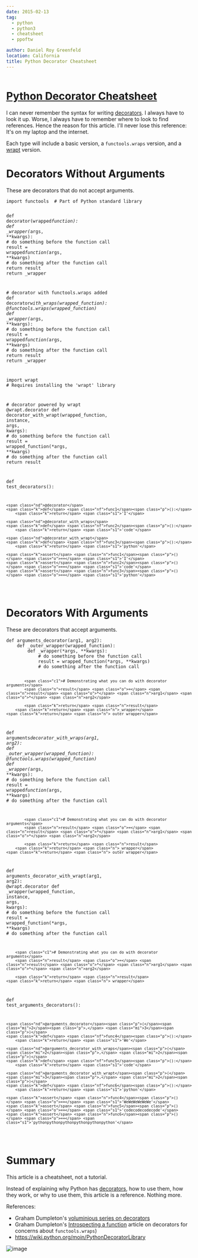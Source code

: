 ```yaml
---
date: 2015-02-13
tag:
  - python
  - python3
  - cheatsheet
  - ppoftw

author: Daniel Roy Greenfeld
location: California
title: Python Decorator Cheatsheet
---
```


<div class="twelve wide column">
  <h1 class="ui block header">
    <div class="content">
      <a href="/python-decorator-cheatsheet "
        >Python Decorator Cheatsheet</a
      >
    </div>
  </h1>
  <p>
    I can never remember the syntax for writing
    <a
      href="http://en.wikipedia.org/wiki/Python_syntax_and_semantics#Decorators"
      target="_blank"
      >decorators</a
    >. I always have to look it up. Worse, I always have to remember where to
    look to find references. Hence the reason for this article. I'll never lose
    this reference: It's on my laptop and the internet.
  </p>
  <p>
    Each type will include a basic version, a
    <code>functools.wraps</code> version, and a
    <a href="https://github.com/GrahamDumpleton/wrapt" target="_blank">wrapt</a>
    version.
  </p>
  <h1 id="decorators-without-arguments">Decorators Without Arguments</h1>
  <p>These are decorators that do not accept arguments.</p>
  <div class="codehilite ui secondary segment">
    <pre><span></span><code><span class="kn">import</span> <span class="nn">functools</span>  <span class="c1"># Part of Python standard library</span>

<span class="k">def</span> <span class="nf">decorator</span><span class="p">(</span><span class="n">wrapped*function</span><span class="p">):</span>
<span class="k">def</span> <span class="nf">\_wrapper</span><span class="p">(</span><span class="o">*</span><span class="n">args</span><span class="p">,</span> <span class="o">\*\*</span><span class="n">kwargs</span><span class="p">):</span>
<span class="c1"># do something before the function call</span>
<span class="n">result</span> <span class="o">=</span> <span class="n">wrapped*function</span><span class="p">(</span><span class="o">*</span><span class="n">args</span><span class="p">,</span> <span class="o">\*\*</span><span class="n">kwargs</span><span class="p">)</span>
<span class="c1"># do something after the function call</span>
<span class="k">return</span> <span class="n">result</span>
<span class="k">return</span> <span class="n">\_wrapper</span>

<span class="c1"># decorator with functools.wraps added</span>
<span class="k">def</span> <span class="nf">decorator*with_wraps</span><span class="p">(</span><span class="n">wrapped_function</span><span class="p">):</span>
<span class="nd">@functools.wraps</span><span class="p">(</span><span class="n">wrapped_function</span><span class="p">)</span>
<span class="k">def</span> <span class="nf">\_wrapper</span><span class="p">(</span><span class="o">*</span><span class="n">args</span><span class="p">,</span> <span class="o">\*\*</span><span class="n">kwargs</span><span class="p">):</span>
<span class="c1"># do something before the function call</span>
<span class="n">result</span> <span class="o">=</span> <span class="n">wrapped*function</span><span class="p">(</span><span class="o">*</span><span class="n">args</span><span class="p">,</span> <span class="o">\*\*</span><span class="n">kwargs</span><span class="p">)</span>
<span class="c1"># do something after the function call</span>
<span class="k">return</span> <span class="n">result</span>
<span class="k">return</span> <span class="n">\_wrapper</span>

<span class="kn">import</span> <span class="nn">wrapt</span> <span class="c1"># Requires installing the 'wrapt' library</span>

<span class="c1"># decorator powered by wrapt</span>
<span class="nd">@wrapt.decorator</span>
<span class="k">def</span> <span class="nf">decorator_with_wrapt</span><span class="p">(</span><span class="n">wrapped_function</span><span class="p">,</span> <span class="n">instance</span><span class="p">,</span> <span class="n">args</span><span class="p">,</span> <span class="n">kwargs</span><span class="p">):</span>
<span class="c1"># do something before the function call</span>
<span class="n">result</span> <span class="o">=</span> <span class="n">wrapped_function</span><span class="p">(</span><span class="o">\*</span><span class="n">args</span><span class="p">,</span> <span class="o">\*\*</span><span class="n">kwargs</span><span class="p">)</span>
<span class="c1"># do something after the function call</span>
<span class="k">return</span> <span class="n">result</span>

<span class="k">def</span> <span class="nf">test_decorators</span><span class="p">():</span>

    <span class="nd">@decorator</span>
    <span class="k">def</span> <span class="nf">func1</span><span class="p">():</span>
        <span class="k">return</span> <span class="s1">'I'</span>

    <span class="nd">@decorator_with_wraps</span>
    <span class="k">def</span> <span class="nf">func2</span><span class="p">():</span>
        <span class="k">return</span> <span class="s1">'code'</span>

    <span class="nd">@decorator_with_wrapt</span>
    <span class="k">def</span> <span class="nf">func3</span><span class="p">():</span>
        <span class="k">return</span> <span class="s1">'python'</span>

    <span class="k">assert</span> <span class="n">func1</span><span class="p">()</span> <span class="o">==</span> <span class="s1">'I'</span>
    <span class="k">assert</span> <span class="n">func2</span><span class="p">()</span> <span class="o">==</span> <span class="s1">'code'</span>
    <span class="k">assert</span> <span class="n">func3</span><span class="p">()</span> <span class="o">==</span> <span class="s1">'python'</span>

</code></pre>
  </div>

  <h1 id="decorators-with-arguments">Decorators With Arguments</h1>
  <p>These are decorators that accept arguments.</p>
  <div class="codehilite ui secondary segment">
    <pre><span></span><code><span class="k">def</span> <span class="nf">arguments_decorator</span><span class="p">(</span><span class="n">arg1</span><span class="p">,</span> <span class="n">arg2</span><span class="p">):</span>
    <span class="k">def</span> <span class="nf">_outer_wrapper</span><span class="p">(</span><span class="n">wrapped_function</span><span class="p">):</span>
        <span class="k">def</span> <span class="nf">_wrapper</span><span class="p">(</span><span class="o">*</span><span class="n">args</span><span class="p">,</span> <span class="o">**</span><span class="n">kwargs</span><span class="p">):</span>
            <span class="c1"># do something before the function call</span>
            <span class="n">result</span> <span class="o">=</span> <span class="n">wrapped_function</span><span class="p">(</span><span class="o">*</span><span class="n">args</span><span class="p">,</span> <span class="o">**</span><span class="n">kwargs</span><span class="p">)</span>
            <span class="c1"># do something after the function call</span>

            <span class="c1"># Demonstrating what you can do with decorator arguments</span>
            <span class="n">result</span> <span class="o">=</span> <span class="n">result</span> <span class="o">*</span> <span class="n">arg1</span> <span class="o">*</span> <span class="n">arg2</span>

            <span class="k">return</span> <span class="n">result</span>
        <span class="k">return</span> <span class="n">_wrapper</span>
    <span class="k">return</span> <span class="n">_outer_wrapper</span>

<span class="k">def</span> <span class="nf">arguments*decorator_with_wraps</span><span class="p">(</span><span class="n">arg1</span><span class="p">,</span> <span class="n">arg2</span><span class="p">):</span>
<span class="k">def</span> <span class="nf">\_outer_wrapper</span><span class="p">(</span><span class="n">wrapped_function</span><span class="p">):</span>
<span class="nd">@functools.wraps</span><span class="p">(</span><span class="n">wrapped_function</span><span class="p">)</span>
<span class="k">def</span> <span class="nf">\_wrapper</span><span class="p">(</span><span class="o">*</span><span class="n">args</span><span class="p">,</span> <span class="o">\*\*</span><span class="n">kwargs</span><span class="p">):</span>
<span class="c1"># do something before the function call</span>
<span class="n">result</span> <span class="o">=</span> <span class="n">wrapped*function</span><span class="p">(</span><span class="o">*</span><span class="n">args</span><span class="p">,</span> <span class="o">\*\*</span><span class="n">kwargs</span><span class="p">)</span>
<span class="c1"># do something after the function call</span>

            <span class="c1"># Demonstrating what you can do with decorator arguments</span>
            <span class="n">result</span> <span class="o">=</span> <span class="n">result</span> <span class="o">*</span> <span class="n">arg1</span> <span class="o">*</span> <span class="n">arg2</span>

            <span class="k">return</span> <span class="n">result</span>
        <span class="k">return</span> <span class="n">_wrapper</span>
    <span class="k">return</span> <span class="n">_outer_wrapper</span>

<span class="k">def</span> <span class="nf">arguments_decorator_with_wrapt</span><span class="p">(</span><span class="n">arg1</span><span class="p">,</span> <span class="n">arg2</span><span class="p">):</span>
<span class="nd">@wrapt.decorator</span>
<span class="k">def</span> <span class="nf">\_wrapper</span><span class="p">(</span><span class="n">wrapped_function</span><span class="p">,</span> <span class="n">instance</span><span class="p">,</span> <span class="n">args</span><span class="p">,</span> <span class="n">kwargs</span><span class="p">):</span>
<span class="c1"># do something before the function call</span>
<span class="n">result</span> <span class="o">=</span> <span class="n">wrapped_function</span><span class="p">(</span><span class="o">\*</span><span class="n">args</span><span class="p">,</span> <span class="o">\*\*</span><span class="n">kwargs</span><span class="p">)</span>
<span class="c1"># do something after the function call</span>

        <span class="c1"># Demonstrating what you can do with decorator arguments</span>
        <span class="n">result</span> <span class="o">=</span> <span class="n">result</span> <span class="o">*</span> <span class="n">arg1</span> <span class="o">*</span> <span class="n">arg2</span>

        <span class="k">return</span> <span class="n">result</span>
    <span class="k">return</span> <span class="n">_wrapper</span>

<span class="k">def</span> <span class="nf">test_arguments_decorators</span><span class="p">():</span>

    <span class="nd">@arguments_decorator</span><span class="p">(</span><span class="mi">2</span><span class="p">,</span> <span class="mi">3</span><span class="p">)</span>
    <span class="k">def</span> <span class="nf">func4</span><span class="p">():</span>
        <span class="k">return</span> <span class="s1">'We'</span>

    <span class="nd">@arguments_decorator_with_wraps</span><span class="p">(</span><span class="mi">2</span><span class="p">,</span> <span class="mi">2</span><span class="p">)</span>
    <span class="k">def</span> <span class="nf">func5</span><span class="p">():</span>
        <span class="k">return</span> <span class="s1">'code'</span>

    <span class="nd">@arguments_decorator_with_wrapt</span><span class="p">(</span><span class="mi">3</span><span class="p">,</span> <span class="mi">2</span><span class="p">)</span>
    <span class="k">def</span> <span class="nf">func6</span><span class="p">():</span>
        <span class="k">return</span> <span class="s1">'python'</span>

    <span class="k">assert</span> <span class="n">func4</span><span class="p">()</span> <span class="o">==</span> <span class="s1">'WeWeWeWeWeWe'</span>
    <span class="k">assert</span> <span class="n">func5</span><span class="p">()</span> <span class="o">==</span> <span class="s1">'codecodecodecode'</span>
    <span class="k">assert</span> <span class="n">func6</span><span class="p">()</span> <span class="o">==</span> <span class="s1">'pythonpythonpythonpythonpythonpython'</span>

</code></pre>
  </div>

  <h1 id="summary">Summary</h1>
  <p>This article is a cheatsheet, not a tutorial.</p>
  <p>
    Instead of explaining why Python has
    <a
      href="http://en.wikipedia.org/wiki/Python_syntax_and_semantics#Decorators"
      target="_blank"
      >decorators</a
    >, how to use them, how they work, or why to use them, this article is a
    reference. Nothing more.
  </p>
  <p>References:</p>
  <ul>
    <li>
      Graham Dumpleton's
      <a
        href="https://github.com/GrahamDumpleton/wrapt/tree/develop/blog"
        target="_blank"
        >voluminious series on decorators</a
      >
    </li>
    <li>
      Graham Dumpleton's
      <a
        href="https://github.com/GrahamDumpleton/wrapt/blob/develop/blog/01-how-you-implemented-your-python-decorator-is-wrong.md#introspecting-a-function"
        target="_blank"
        >Introspecting a function</a
      >
      article on decorators for concerns about <code>functools.wraps</code>)
    </li>
    <li>
      <a
        href="https://wiki.python.org/moin/PythonDecoratorLibrary"
        target="_blank"
        >https://wiki.python.org/moin/PythonDecoratorLibrary</a
      >
    </li>
  </ul>
  <p><img alt="image" src="https://pydanny.com/static/sample-rst.png" /></p>
  </div>
